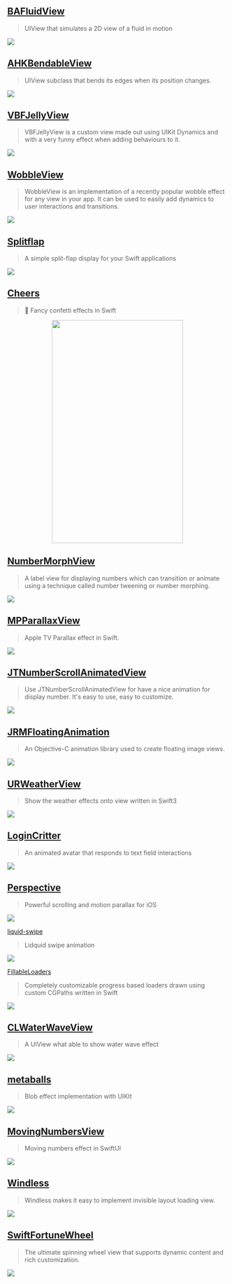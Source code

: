[BAFluidView](https://github.com/antiguab/BAFluidView)
--
> UIView that simulates a 2D view of a fluid in motion

![](https://github.com/antiguab/BAFluidView/raw/master/readmeAssets/example6.gif)

[AHKBendableView](https://github.com/fastred/AHKBendableView)
--
> UIView subclass that bends its edges when its position changes.

![](https://raw.githubusercontent.com/fastred/AHKBendableView/master/demo.gif)

[VBFJellyView](https://github.com/victorBaro/VBFJellyView)
--
> VBFJellyView is a custom view made out using UIKit Dynamics and with a very funny effect when adding behaviours to it.

![](https://camo.githubusercontent.com/b0f5afe69dc6620e2f81f447345a67418d107933/68747470733a2f2f6431337961637572716a676172612e636c6f756466726f6e742e6e65742f75736572732f3338313133332f73637265656e73686f74732f313639343335382f7662666a656c6c79766965772e676966)

[WobbleView](https://github.com/inFullMobile/WobbleView)
--
> WobbleView is an implementation of a recently popular wobble effect for any view in your app. It can be used to easily add dynamics to user interactions and transitions.

![](https://raw.githubusercontent.com/inFullMobile/WobbleView/master/wobble.gif)

[Splitflap](https://github.com/yannickl/Splitflap)
--
> A simple split-flap display for your Swift applications

![](https://camo.githubusercontent.com/165f8472a8282065b9586b95c49a67b9dd081a00/687474703a2f2f79616e6e69636b6c6f72696f742e636f6d2f7265736f75726365732f73706c6974666c61702d6c6f676f2e676966)

[Cheers](https://github.com/hyperoslo/Cheers)
--
> 🎊 Fancy confetti effects in Swift

<div align = "center">
<img src="https://github.com/hyperoslo/Cheers/raw/master/demo.gif" width="300" height="510" />
</div>

[NumberMorphView](https://github.com/me-abhinav/NumberMorphView)
--
> A label view for displaying numbers which can transition or animate using a technique called number tweening or number morphing.

![](https://raw.githubusercontent.com/me-abhinav/NumberMorphView/dev/sample.gif)

[MPParallaxView](https://github.com/DroidsOnRoids/MPParallaxView)
--
> Apple TV Parallax effect in Swift.

![](https://camo.githubusercontent.com/91d78820f4e04385aabc4f27a4a11ae9402721a6/687474703a2f2f692e696d6775722e636f6d2f66764645517a7a2e676966)

[JTNumberScrollAnimatedView](https://github.com/jonathantribouharet/JTNumberScrollAnimatedView)
--
> Use JTNumberScrollAnimatedView for have a nice animation for display number. It's easy to use, easy to customize.

![](https://raw.githubusercontent.com/jonathantribouharet/JTNumberScrollAnimatedView/master/Screens/example.gif)

[JRMFloatingAnimation](https://github.com/carleihar/JRMFloatingAnimation)
--
> An Objective-C animation library used to create floating image views.

![](https://camo.githubusercontent.com/fd7734f7565e02f0a735c6fdeaaa75dd4bb2ebe7/687474703a2f2f692e696d6775722e636f6d2f307969617639562e676966)

[URWeatherView](https://github.com/jegumhon/URWeatherView)
-- 
> Show the weather effects onto view written in Swift3

![](https://github.com/jegumhon/URWeatherView/raw/master/Artwork/URWeather_snow.gif?raw=true)

## [LoginCritter](https://github.com/cgoldsby/LoginCritter)
> An animated avatar that responds to text field interactions

![](https://github.com/cgoldsby/LoginCritter/raw/master/assets/demo.gif)

[Perspective](https://github.com/yannickl/Perspective)
--
> Powerful scrolling and motion parallax for iOS

![](https://user-images.githubusercontent.com/798235/51496460-24cf4300-1dc0-11e9-9d6c-97d753498f5b.gif)

[liquid-swipe](https://github.com/Cuberto/liquid-swipe)
> Lidquid swipe animation

![](https://raw.githubusercontent.com/Cuberto/liquid-swipe/master/Screenshots/animation.gif)

[FillableLoaders](https://github.com/polqf/FillableLoaders)
> Completely customizable progress based loaders drawn using custom CGPaths written in Swift

![](https://github.com/polqf/FillableLoaders/raw/master/Images/progress.gif)


## [CLWaterWaveView](https://github.com/cristi-lupu/CLWaterWaveView)
> A UIView what able to show water wave effect

![](https://github.com/cristi-lupu/CLWaterWaveView/raw/master/demo.gif)

## [metaballs](https://github.com/rnkyr/metaballs)
> Blob effect implementation with UIKIt

![](https://github.com/rnkyr/metaballs/raw/master/resources/example.gif)

## [MovingNumbersView](https://github.com/aunnnn/MovingNumbersView)
> Moving numbers effect in SwiftUI

![](https://raw.githubusercontent.com/aunnnn/MovingNumbersView/master/README-Resources/mvnemoji.gif)

## [Windless](https://github.com/ParkGwangBeom/Windless)
> Windless makes it easy to implement invisible layout loading view.

![](https://github.com/ParkGwangBeom/Windless/raw/master/Resource/table.gif)

## [SwiftFortuneWheel](https://github.com/sh-khashimov/SwiftFortuneWheel)
> The ultimate spinning wheel view that supports dynamic content and rich customization.

![](https://github.com/sh-khashimov/SwiftFortuneWheel/raw/master/Images/layout.gif)
